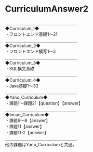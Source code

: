 # CurriculumAnswer2  
＿＿＿＿＿＿＿＿＿＿＿＿＿＿＿＿＿  
◆Curriculum_1◆  
・フロントエンド基礎1～21  
＿＿＿＿＿＿＿＿＿＿＿＿＿＿＿＿＿  
◆Curriculum_2◆  
・フロントエンド模写1～2  
＿＿＿＿＿＿＿＿＿＿＿＿＿＿＿＿＿  
◆Curriculum_3◆  
・SQL構文基礎  
＿＿＿＿＿＿＿＿＿＿＿＿＿＿＿＿＿  
◆Curriculum_4◆  
・Java基礎1～33  
＿＿＿＿＿＿＿＿＿＿＿＿＿＿＿＿＿  
◆Yano_Curriculum◆  
・課題1～課題21【question】【answer】  
＿＿＿＿＿＿＿＿＿＿＿＿＿＿＿＿＿  
◆Inoue_Curriculum◆  
・課題6～8【answer】  
・課題11【answer】  
・課題11-2【answer】  
＿＿＿＿＿＿＿＿＿＿＿＿＿＿＿＿＿  
他の課題はYano_Curriculumと共通。  

